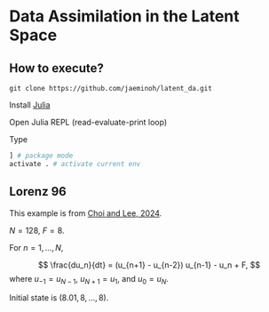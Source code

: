 # Data Assimilation in the Latent Space

## How to execute?
`git clone https://github.com/jaeminoh/latent_da.git`

Install [Julia](https://julialang.org/downloads/)

Open Julia REPL (read-evaluate-print loop)

Type
```julia
] # package mode
activate . # activate current env
```


## Lorenz 96
This example is from [Choi and Lee, 2024](https://arxiv.org/abs/2404.00154).

$N=128$, $F=8$.

For $n = 1, \dots, N$,

$$
\frac{du_n}{dt} = (u_{n+1} - u_{n-2}) u_{n-1} - u_n + F,
$$
where $u_{-1} = u_{N-1}$, $u_{N+1} = u_1$, and $u_0 = u_N$.

Initial state is $(8.01, 8, \dots, 8)$.